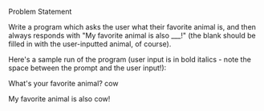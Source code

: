 Problem Statement

Write a program which asks the user what their favorite animal is, and then always responds with "My favorite animal is also ___!" (the blank should be filled in with the user-inputted animal, of course).

Here's a sample run of the program (user input is in bold italics - note the space between the prompt and the user input!):

What's your favorite animal? cow

My favorite animal is also cow!